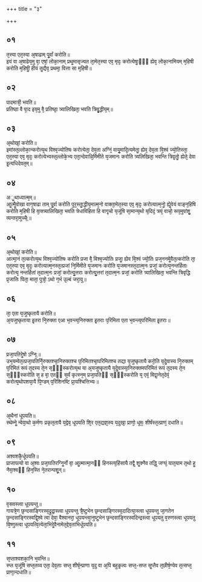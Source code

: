 +++
title = "३"

+++
## ०१
त᳘स्या एत᳘स्या अ᳘षाढाम् पू᳘र्वां करोति॥  
इयं वा अ᳘षाढेय᳘मु वा᳘ एषां᳘ लोका᳘नाम् प्रथॗमासृज्यत ता᳘मेत᳘स्या एव᳘ मृदः᳘ करोत्येषाॗᳫंॗ ह्येव᳘ लोका᳘नामियम् म᳘हिषी करोति म᳘हिषीॗ हीयं तॗद्यैव᳘ प्रथमा᳘ वित्ता सा म᳘हिषी॥  
## ०२
पादमात्री᳘ भवति॥  
प्रतिष्ठा वै पा᳘द इय᳘मु वै᳘ प्रतिष्ठा᳘ त्र्यालिखिता᳘ भवति त्रिवृॗद्धीय᳘म्॥  
## ०३
अ᳘थोखां᳘ करोति॥  
इमांस्त᳘ल्लोका᳘न्करोत्य᳘थ विश्व᳘ज्योतिषः करोत्येता᳘ देव᳘ता अग्निं᳘ वायु᳘मादि᳘त्यमेताॗ ह्येव᳘ देव᳘ता वि᳘श्वं ज्यो᳘तिस्ता᳘ एत᳘स्या एव᳘ मृदः᳘ करोत्येभ्यस्त᳘ल्लोके᳘भ्य एता᳘न्देवान्नि᳘र्मिमीते य᳘जमानः करोति त्र्यलिखिता᳘ भवन्ति त्रिवृ᳘तोॗ ह्येते᳘ देवा इ᳘त्यधिदेवत᳘म्॥  
## ०४
अॗथाध्यात्म᳘म्॥  
आॗत्मैॗवोखा वाग᳘षाढा ताम् पू᳘र्वा करोति पुर᳘स्ताॗद्धीय᳘मात्म᳘नो वाक्ता᳘मेत᳘स्या एव᳘ मृदः᳘ करोत्यात्म᳘नोॗ ह्येॗवेयं वाङ्न᳘हिषि करोति म᳘हिषी हि वा᳘क्त्र्यालिखिता᳘ भवति त्रेधाविहिता हि वागृ᳘चो य᳘जूंषि सा᳘मान्य᳘थो य᳘दिदं᳘ त्रयं᳘ वाचो᳘ रूप᳘मुपांशु᳘ व्यन्तरा᳘मुच्चैः᳟॥  
## ०५
अ᳘थोखां᳘ करोति॥  
आत्मा᳘नं त᳘त्करोत्य᳘थ विश्व᳘ज्योतिषः करोति प्रजा वै᳘ विश्व᳘ज्योतिः प्रजाॗ ह्येव वि᳘श्वं ज्यो᳘तिः प्रज᳘ननमेॗवैत᳘त्करोति ता᳘ एत᳘स्या एव᳘ मृदः᳘ करोत्यात्म᳘नस्त᳘त्प्रजां नि᳘र्मिमीते य᳘जमानः करोति य᳘जमानस्त᳘दात्म᳘नः प्रजां᳘ करोत्य᳘नन्तर्हिताः करोत्य᳘ नन्तर्हितां त᳘दात्म᳘नः प्रजां᳘ करोत्यु᳘त्तराः करोत्यु᳘त्तरां त᳘दात्म᳘नः प्रजां᳘ करोति त्र्यालिखिता᳘ भवन्ति त्रिवृद्धि प्र᳘जातिः पिता᳘ माता᳘ पुत्रो᳘ ऽथो ग᳘र्भ उ᳘ल्बं जरा᳘यु॥  
## ०६
ता᳘ एता य᳘जुष्कृतायै करोति॥  
अ᳘यजुष्कृताया इ᳘तरा नि᳘रुक्ता एआ भ᳘वन्त्य᳘निरुक्ता इ᳘तराः प᳘रिमिता एता भ᳘वन्त्य᳘परिमिता इ᳘तराः॥  
## ०७
प्रजा᳘पतिरेॗषो ऽग्निः᳟॥  
उभ᳘यम्वेत᳘त्प्रजा᳘पतिर्नि᳘रुक्तश्चा᳘निरुक्तश्च प᳘रिमितश्चा᳘परिमितश्च तद्या य᳘जुष्कृतायै करो᳘ति य᳘देॗवास्य नि᳘रुक्तम् प᳘रिमितं रूपं त᳘दस्य ते᳘न स᳘ᳫं᳘स्करोत्य᳘थ या अ᳘यजुष्कृतायै य᳘देॗवास्या᳘निरुक्तमपरिमितं रूपं त᳘दस्य ते᳘न स᳘ᳫं᳘स्करोति स᳘ ह वा᳘ एतᳫं स᳘र्वं कृत्स्न᳘म् प्रजा᳘पतिᳫं स᳘ᳫं᳘स्करोति य᳘ एवं᳘ विद्वा᳘नेत᳘देवं᳘ करोत्य᳘थोपशया᳘यै पि᳘ण्डम् प᳘रिशिनष्टि प्रा᳘यश्चित्तिभ्यः॥  
## ०८
अ᳘थैनां धूपयति॥  
स्थेम्नेॗ न्वेवा᳘थो क᳘र्मणः प्रकृत᳘तायै य᳘द्वेव᳘ धूपयति शि᳘र एत᳘द्यज्ञ᳘स्य य᳘दुखा᳘ प्राणो᳘ धूमः᳘ शीर्षंस्त᳘त्प्राणं᳘ दधाति॥  
## ०९
अश्वशकै᳘र्धूपयति॥  
प्राजापत्यो वा अ᳘श्वः प्रजा᳘पतिरग्निॗर्नो वा᳘ आॗत्मात्मा᳘नᳫं हिनस्त्य᳘हिंसायै तद्वै᳘ शॗक्नैव तद्धि᳘ जग्घं᳘ यात᳘याम त᳘थो हॗ नैवा᳘श्वᳫं हिन᳘स्ति ने᳘तरान्पशू᳘न्॥  
## १०
व᳘सवस्त्वा धूपयन्तु॥  
गायत्रे᳘ण छ᳘न्दसाङ्गिरस्व᳘द्रुद्रा᳘स्त्वा धूपयन्तु त्रै᳘ष्टुभेन छ᳘न्दसाङ्गिरस्व᳘दादित्या᳘स्त्वा धूपयन्तु जा᳘गतेन छ᳘न्दसाङ्गिरस्वद्वि᳘श्वे त्वा देवा᳘ वैश्वानरा᳘ धूपयन्त्वा᳘नुष्टुभेन छ᳘न्दसाङ्गिरस्वदिन्द्रस्त्वा धूपयतु व᳘रुणस्त्वा धूपयतु वि᳘ष्णुस्त्वा धूपयत्वि᳘त्येता᳘भिरेॗवैनामेत᳘द्देव᳘ताभिर्धूपयति॥  
## ११
स᳘प्ताश्वशका᳘नि भ᳘वन्ति॥  
स्प्त य᳘जूंषि सप्त᳘तय्य एता᳘ देव᳘ताः सप्त᳘ शीर्ष᳘न्प्राणा य᳘दु वा अ᳘पि बहुकृ᳘त्वः सप्त᳘-सप्त सॗप्तैव त᳘छीर्ष᳘ण्येव त᳘त्सप्त᳘ प्राणा᳘न्दधाति॥  